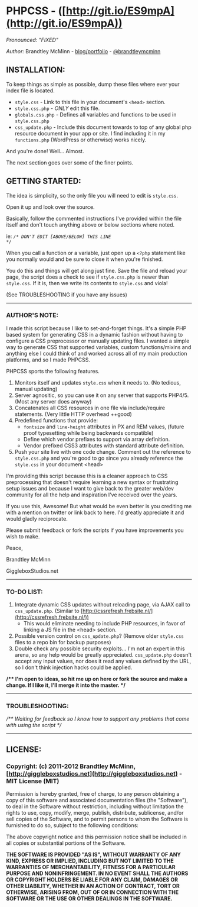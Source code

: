 # PHPCSS - ([http://git.io/ES9mpA](http://git.io/ES9mpA))

*Pronounced: "FIXED"*

*Author:* Brandtley McMinn - [blog/portfolio](http://giggleboxstudios.net) - [@brandtleymcminn](http://twitter.com/brandtleymcminn)


## INSTALLATION:
To keep things as simple as possible, dump these files where ever your index file is located.

+ <code>style.css</code> - Link to this file in your document's <code>&lt;head&gt;</code> section.
+ <code>style.css.php</code> - *ONLY* edit this file.
+ <code>globals.css.php</code> - Defines all variables and functions to be used in <code>style.css.php</code>
+ <code>css_update.php</code> - Include this document towards to top of any global php resource document in your app or site. I find including it in my <code>functions.php</code> (WordPress or otherwise) works nicely.

And you're done! Well... Almost.

The next section goes over some of the finer points.


## GETTING STARTED:
The idea is simplicity, so the only file you will need to edit is <code>style.css</code>.

Open it up and look over the source.

Basically, follow the commented instructions I've provided within the file itself and don't touch anything above or below sections where noted.

ie: <code>_/* DON'T EDIT [ABOVE/BELOW] THIS LINE */_</code>

When you call a function or a variable, just open up a <code>&lt;?php</code> statement like you normally would and be sure to close it when you're finished.

You do this and things will get along just fine. Save the file and reload your page, the script does a check to see if <code>style.css.php</code> is newer than <code>style.css</code>. If it is, then we write its contents to <code>style.css</code> and viola!

(See TROUBLESHOOTING if you have any issues)


- - -


### AUTHOR'S NOTE:
I made this script because I like to set-and-forget things. It's a simple PHP based system for generating CSS in a dynamic fashion without having to configure a CSS preprocessor or manually updating files. I wanted a simple way to generate CSS that supported variables, custom functions/mixins and anything else I could think of and worked across all of my main production platforms, and so I made PHPCSS.

PHPCSS sports the following features.

1. Monitors itself and updates <code>style.css</code> when it needs to. (No tedious, manual updating)
2. Server agnositic, so you can use it on any server that supports PHP4/5. (Most any server does anyway)
3. Concatenates all CSS resources in one file via include/require statements. (Very little HTTP overhead ++good)
4. Predefined functions that provide:
    - <code>fontsize</code> and <code>line-height</code> attributes in PX and REM values, (future proof typesetting while being backwards compatible)
    - Define which vendor prefixes to support via array definition.
    - Vendor prefixed CSS3 attributes with standard attribute definition.
5. Push your site live with one code change. Comment out the reference to <code>style.css.php</code> and you're good to go since you already reference the <code>style.css</code> in your document &lt;head&gt;

I'm providing this script because this is a cleaner approach to CSS preprocessing that doesn't require learning a new syntax or frustrating setup issues and because I want to give back to the greater web/dev community for all the help and inspiration I've received over the years.

If you use this, Awesome! But what would be even better is you crediting me with a mention on twitter or link back to here. I'd greatly appreciate it and would gladly reciprocate.

Please submit feedback or fork the scripts if you have improvements you wish to make.

Peace,

Brandtley McMinn

GiggleboxStudios.net


- - -


### TO-DO LIST:

1. Integrate dynamic CSS updates without reloading page, via AJAX call to <code>css_update.php</code>. (Similar to [http://cssrefresh.frebsite.nl/](http://cssrefresh.frebsite.nl/))
    - This would eliminate needing to include PHP resources, in favor of linking a JS file in the &lt;head&gt; section.
2. Possible version control on <code>css_update.php</code>? (Remove older <code>style.css</code> files to a repo bin for backup purposes)
3. Double check any possible security exploits... I'm not an expert in this arena, so any help would be greatly appreciated. <code>css_update.php</code> doesn't accept any input values, nor does it read any values defined by the URL, so I don't think injection hacks could be applied.

__/** I'm open to ideas, so hit me up on here or fork the source and make a change. If I like it, I'll merge it into the master. */__


- - -


### TROUBLESHOOTING:
_/** Waiting for feedback so I know how to support any problems that come with using the script */_


- - -

## LICENSE:

### Copyright: (c) 2011-2012 Brandtley McMinn, [http://giggleboxstudios.net](http://giggleboxstudios.net) - MIT License (MIT)

Permission is hereby granted, free of charge, to any person obtaining a copy of this software and associated documentation files (the "Software"), to deal in the Software without restriction, including without limitation the rights to use, copy, modify, merge, publish, distribute, sublicense, and/or sell copies of the Software, and to permit persons to whom the Software is furnished to do so, subject to the following conditions:

The above copyright notice and this permission notice shall be included in all copies or substantial portions of the Software.

__THE SOFTWARE IS PROVIDED "AS IS", WITHOUT WARRANTY OF ANY KIND, EXPRESS OR IMPLIED, INCLUDING BUT NOT LIMITED TO THE WARRANTIES OF MERCHANTABILITY, FITNESS FOR A PARTICULAR PURPOSE AND NONINFRINGEMENT. IN NO EVENT SHALL THE AUTHORS OR COPYRIGHT HOLDERS BE LIABLE FOR ANY CLAIM, DAMAGES OR OTHER LIABILITY, WHETHER IN AN ACTION OF CONTRACT, TORT OR OTHERWISE, ARISING FROM, OUT OF OR IN CONNECTION WITH THE SOFTWARE OR THE USE OR OTHER DEALINGS IN THE SOFTWARE.__
